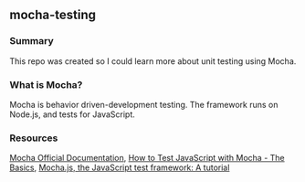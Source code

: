 ## mocha-testing

### Summary
This repo was created so I could learn more about unit testing using Mocha.

### What is Mocha?
Mocha is behavior driven-development testing. The framework runs on Node.js, and tests for JavaScript.

### Resources
[Mocha Official Documentation](https://mochajs.org/),
[How to Test JavaScript with Mocha - The Basics](https://codeburst.io/how-to-test-javascript-with-mocha-the-basics-80132324752e),
[Mocha.js, the JavaScript test framework: A tutorial](https://blog.logrocket.com/a-quick-and-complete-guide-to-mocha-testing-d0e0ea09f09d/)
